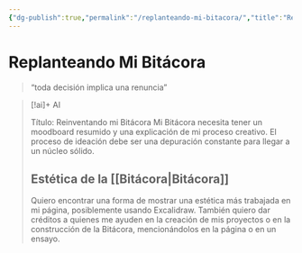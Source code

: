 ```yaml
---
{"dg-publish":true,"permalink":"/replanteando-mi-bitacora/","title":"Replanteando mi Bitácora","tags":["Pensamiento,"],"noteIcon":"","created":"2023-04-27T08:49:17.599-05:00","updated":"2023-08-07T13:25:54.189-05:00"}
---
```



# Replanteando Mi Bitácora

> “toda decisión implica una renuncia” 

> [!ai]+ AI
>
> Título: Reinventando mi Bitácora
> Mi Bitácora necesita tener un moodboard resumido y una explicación de mi proceso creativo. El proceso de ideación debe ser una depuración constante para llegar a un núcleo sólido.
> ## Estética de la [[Bitácora\|Bitácora]]
> Quiero encontrar una forma de mostrar una estética más trabajada en mi página, posiblemente usando Excalidraw. También quiero dar créditos a quienes me ayuden en la creación de mis proyectos o en la construcción de la Bitácora, mencionándolos en la página o en un ensayo.


